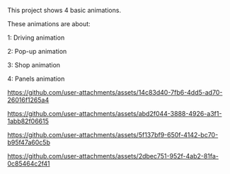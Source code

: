 This project shows 4 basic animations.

These animations are about:

1: Driving animation

2: Pop-up animation

3: Shop animation

4: Panels animation

https://github.com/user-attachments/assets/14c83d40-7fb6-4dd5-ad70-26016f1265a4

https://github.com/user-attachments/assets/abd2f044-3888-4926-a3f1-1abb82f06615

https://github.com/user-attachments/assets/5f137bf9-650f-4142-bc70-b95f47a60c5b

https://github.com/user-attachments/assets/2dbec751-952f-4ab2-81fa-0c85464c2f41